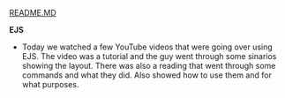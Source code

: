[README.MD](README.md) 

**EJS**  

- Today we watched a few YouTube videos that were going over using EJS. The video was a tutorial and the guy went through some sinarios showing the layout. There was also a reading that went through some commands and what they did. Also showed how to use them and for what purposes. 